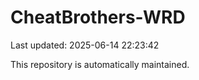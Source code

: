 # CheatBrothers-WRD

Last updated: 2025-06-14 22:23:42

This repository is automatically maintained.
